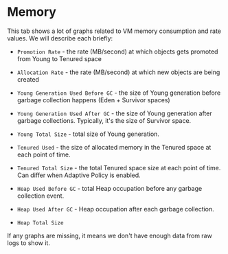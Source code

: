 # Memory

This tab shows a lot of graphs related to VM memory consumption and rate values. We will describe each briefly:

* `Promotion Rate` - the rate \(MB/second\) at which objects gets promoted from Young to Tenured space
* `Allocation Rate` - the rate \(MB/second\) at which new objects are being created
* `Young Generation Used Before GC` - the size of Young generation before garbage collection happens \(Eden + Survivor spaces\)
* `Young Generation Used After GC` - the size of Young generation after garbage collections. Typically, it's the size of Survivor space.
* `Young Total Size` - total size of Young generation.

* `Tenured Used` - the size of allocated memory in the Tenured space at each point of time.

* `Tenured Total Size` - the total Tenured space size at each point of time. Can differ when Adaptive Policy is enabled.

* `Heap Used Before GC` - total Heap occupation before any garbage collection event.

* `Heap Used After GC` - Heap occupation after each garbage collection.

* `Heap Total Size`

If any graphs are missing, it means we don't have enough data from raw logs to show it.

